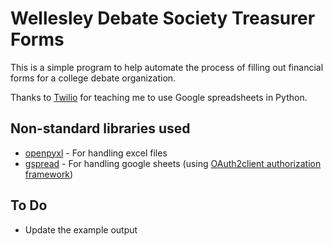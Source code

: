Wellesley Debate Society Treasurer Forms
========================================

This is a simple program to help automate the process of filling out financial forms for a college debate organization.

Thanks to [Twilio](https://www.twilio.com/blog/2017/02/an-easy-way-to-read-and-write-to-a-google-spreadsheet-in-python.html) for teaching me to use Google spreadsheets in Python.

Non-standard libraries used
---------------------------
* [openpyxl](https://openpyxl.readthedocs.io/en/default/) - For handling excel files
* [gspread](http://gspread.readthedocs.io/en/latest/) - For handling google sheets (using [OAuth2client authorization framework](http://alexsavio.github.io/gspread_oauth2client_intro.html))

To Do
-----
* Update the example output